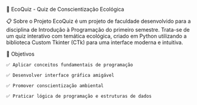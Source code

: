 🌱 EcoQuiz - Quiz de Conscientização Ecológica

📋 Sobre o Projeto
EcoQuiz é um projeto de faculdade desenvolvido para a disciplina de Introdução à Programação do primeiro semestre. Trata-se de um quiz interativo com temática ecológica, criado em Python utilizando a biblioteca Custom Tkinter (CTk) para uma interface moderna e intuitiva.

🎯 Objetivos
    
    ✅ Aplicar conceitos fundamentais de programação
    
    ✅ Desenvolver interface gráfica amigável
    
    ✅ Promover conscientização ambiental
    
    ✅ Praticar lógica de programação e estruturas de dados
